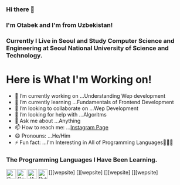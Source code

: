 ### Hi there 👋 
### I'm Otabek and I'm from Uzbekistan!
### Currently I Live in Seoul and Study Computer Science and Engineering at Seoul National University of Science and Technology.

<h1>Here is What I'm Working on!</h1>

- 🔭 I’m currently working on ...Understanding Wep development
- 🌱 I’m currently learning ...Fundamentals of Frontend Development
- 👯 I’m looking to collaborate on ...Wep Development
- 🤔 I’m looking for help with ...Algoritms
- 💬 Ask me about ...Anything
- 📫 How to reach me: ...[Instagram Page](https://www.instagram.com/optimus970803/) 
- 😄 Pronouns: ...He/Him
- ⚡ Fun fact: ...I'm Interesting in All of Programming Languages🤭😂😎

### The Programming Languages I Have Been Learning.


[<img align="left" alt="C" width="26px" src = "https://user-images.githubusercontent.com/23249828/93665258-0eefb500-fab0-11ea-9507-72f6ce250a2f.png">][wepsite]
[<img align="left" alt="C++" width="26px" src = "https://user-images.githubusercontent.com/23249828/93665259-10b97880-fab0-11ea-8ec5-d997fd483227.png">][wepsite]
[<img align="left" alt="JAVA" width="26px" src = "https://user-images.githubusercontent.com/23249828/93665384-f59b3880-fab0-11ea-8ef5-c3f2b3358bb6.png">][wepsite]
[<img align="left" alt="Python" width="26px" src = "https://user-images.githubusercontent.com/23249828/93665388-f764fc00-fab0-11ea-9570-f14672db362c.png">][wepsite]

<br/>
<br/>
